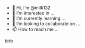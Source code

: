 - 👋 Hi, I’m @milk132
- 👀 I’m interested in ...
- 🌱 I’m currently learning ...
- 💞️ I’m looking to collaborate on ...
- 📫 How to reach me ...

<!---
milk132/milk132 is a ✨ special ✨ repository because its `README.md` (this file) appears on your GitHub profile.
You can click the Preview link to take a look at your changes.
--->birb
